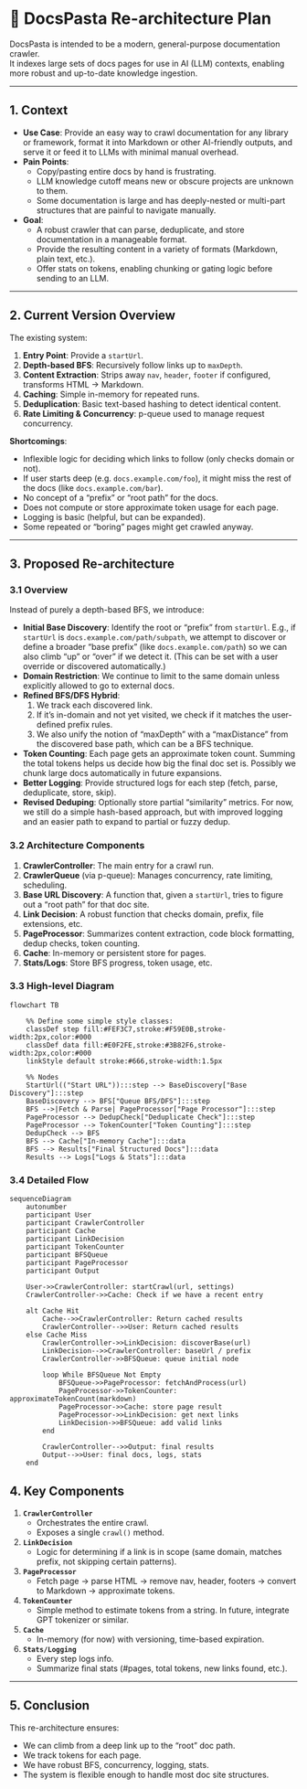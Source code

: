 # 🍝 DocsPasta Re-architecture Plan

DocsPasta is intended to be a modern, general-purpose documentation crawler.  
It indexes large sets of docs pages for use in AI (LLM) contexts, enabling more robust and up-to-date knowledge ingestion.

---

## 1. Context

- **Use Case**: Provide an easy way to crawl documentation for any library or framework, format it into Markdown or other AI-friendly outputs, and serve it or feed it to LLMs with minimal manual overhead.
- **Pain Points**:
  - Copy/pasting entire docs by hand is frustrating.
  - LLM knowledge cutoff means new or obscure projects are unknown to them.
  - Some documentation is large and has deeply-nested or multi-part structures that are painful to navigate manually.
- **Goal**:
  - A robust crawler that can parse, deduplicate, and store documentation in a manageable format.
  - Provide the resulting content in a variety of formats (Markdown, plain text, etc.).
  - Offer stats on tokens, enabling chunking or gating logic before sending to an LLM.

---

## 2. Current Version Overview

The existing system:
1. **Entry Point**: Provide a `startUrl`.
2. **Depth-based BFS**: Recursively follow links up to `maxDepth`.
3. **Content Extraction**: Strips away `nav`, `header`, `footer` if configured, transforms HTML → Markdown.
4. **Caching**: Simple in-memory for repeated runs.
5. **Deduplication**: Basic text-based hashing to detect identical content.
6. **Rate Limiting & Concurrency**: p-queue used to manage request concurrency.

**Shortcomings**:
- Inflexible logic for deciding which links to follow (only checks domain or not).
- If user starts deep (e.g. `docs.example.com/foo`), it might miss the rest of the docs (like `docs.example.com/bar`).
- No concept of a “prefix” or “root path” for the docs.  
- Does not compute or store approximate token usage for each page.  
- Logging is basic (helpful, but can be expanded).  
- Some repeated or “boring” pages might get crawled anyway.

---

## 3. Proposed Re-architecture

### 3.1 Overview

Instead of purely a depth-based BFS, we introduce:
- **Initial Base Discovery**: Identify the root or “prefix” from `startUrl`. E.g., if `startUrl` is `docs.example.com/path/subpath`, we attempt to discover or define a broader “base prefix” (like `docs.example.com/path`) so we can also climb “up” or “over” if we detect it. (This can be set with a user override or discovered automatically.)
- **Domain Restriction**: We continue to limit to the same domain unless explicitly allowed to go to external docs.
- **Refined BFS/DFS Hybrid**: 
  1. We track each discovered link.  
  2. If it’s in-domain and not yet visited, we check if it matches the user-defined prefix rules.  
  3. We also unify the notion of “maxDepth” with a “maxDistance” from the discovered base path, which can be a BFS technique.
- **Token Counting**: Each page gets an approximate token count. Summing the total tokens helps us decide how big the final doc set is. Possibly we chunk large docs automatically in future expansions.
- **Better Logging**: Provide structured logs for each step (fetch, parse, deduplicate, store, skip).
- **Revised Deduping**: Optionally store partial “similarity” metrics. For now, we still do a simple hash-based approach, but with improved logging and an easier path to expand to partial or fuzzy dedup.

### 3.2 Architecture Components

1. **CrawlerController**: The main entry for a crawl run.  
2. **CrawlerQueue** (via p-queue): Manages concurrency, rate limiting, scheduling.  
3. **Base URL Discovery**: A function that, given a `startUrl`, tries to figure out a “root path” for that doc site. 
4. **Link Decision**: A robust function that checks domain, prefix, file extensions, etc.  
5. **PageProcessor**: Summarizes content extraction, code block formatting, dedup checks, token counting.  
6. **Cache**: In-memory or persistent store for pages.  
7. **Stats/Logs**: Store BFS progress, token usage, etc.

### 3.3 High-level Diagram

```mermaid
flowchart TB

    %% Define some simple style classes:
    classDef step fill:#FEF3C7,stroke:#F59E0B,stroke-width:2px,color:#000
    classDef data fill:#E0F2FE,stroke:#3B82F6,stroke-width:2px,color:#000
    linkStyle default stroke:#666,stroke-width:1.5px

    %% Nodes
    StartUrl(("Start URL")):::step --> BaseDiscovery["Base Discovery"]:::step
    BaseDiscovery --> BFS["Queue BFS/DFS"]:::step
    BFS -->|Fetch & Parse| PageProcessor["Page Processor"]:::step
    PageProcessor --> DedupCheck["Deduplicate Check"]:::step
    PageProcessor --> TokenCounter["Token Counting"]:::step
    DedupCheck --> BFS
    BFS --> Cache["In-memory Cache"]:::data
    BFS --> Results["Final Structured Docs"]:::data
    Results --> Logs["Logs & Stats"]:::data
```

### 3.4 Detailed Flow

```mermaid
sequenceDiagram
    autonumber
    participant User
    participant CrawlerController
    participant Cache
    participant LinkDecision
    participant TokenCounter
    participant BFSQueue
    participant PageProcessor
    participant Output

    User->>CrawlerController: startCrawl(url, settings)
    CrawlerController->>Cache: Check if we have a recent entry

    alt Cache Hit
        Cache-->>CrawlerController: Return cached results
        CrawlerController-->>User: Return cached results
    else Cache Miss
        CrawlerController->>LinkDecision: discoverBase(url)
        LinkDecision-->>CrawlerController: baseUrl / prefix
        CrawlerController->>BFSQueue: queue initial node

        loop While BFSQueue Not Empty
            BFSQueue->>PageProcessor: fetchAndProcess(url)
            PageProcessor->>TokenCounter: approximateTokenCount(markdown)
            PageProcessor->>Cache: store page result
            PageProcessor->>LinkDecision: get next links
            LinkDecision->>BFSQueue: add valid links
        end

        CrawlerController-->>Output: final results
        Output-->>User: final docs, logs, stats
    end
```

## 4. Key Components

1. **`CrawlerController`**
    - Orchestrates the entire crawl.
    - Exposes a single `crawl()` method.
2. **`LinkDecision`**
    - Logic for determining if a link is in scope (same domain, matches prefix, not skipping certain patterns).
3. **`PageProcessor`**
    - Fetch page → parse HTML → remove nav, header, footers → convert to Markdown → approximate tokens.
4. **`TokenCounter`**
    - Simple method to estimate tokens from a string. In future, integrate GPT tokenizer or similar.
5. **`Cache`**
    - In-memory (for now) with versioning, time-based expiration.
6. **`Stats/Logging`**
    - Every step logs info.
    - Summarize final stats (#pages, total tokens, new links found, etc.).

---

## 5. Conclusion

This re-architecture ensures:

- We can climb from a deep link up to the “root” doc path.
- We track tokens for each page.
- We have robust BFS, concurrency, logging, stats.
- The system is flexible enough to handle most doc site structures.
